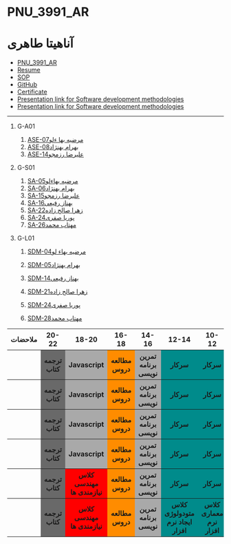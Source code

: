 # PNU_3991_AR
# آناهیتا طاهری
- [PNU_3991_AR](https://github.com/Taheri6760/PNU_3991_AR)
- [Resume](https://Taheri6760.github.io/resume/) 
- [SOP](https://Taheri6760.github.io/SOP/)
- [GitHub](https://github.com/Taheri6760)
- [Certificate](https://github.com/taheri6760/JS_certificate/blob/main/certificate.jpeg)
- [Presentation link for Software development methodologies](https://drive.google.com/file/d/1daqyU-ODmUaHQWtp5ydZk6c3KWZ2Ei7_/view?usp=sharing)
- [Presentation link for Software development methodologies](https://drive.google.com/file/d/1qnl7DZNxUxAnIUlth7RpxFFnCYVyfGUO/view?usp=sharing)
-----------------

1. G-A01
   1. [ASE-07مرضیه بها ءلو](https://github.com/AliRazavi-edu/PNU_3991/tree/master/_MSc/AdvancedSoftwareEngineering/1115026_01/07_%D9%85%D8%B1%D8%B6%D9%8A%D9%87%20%D8%A8%D9%87%D8%A7%D9%84%D9%88%D9%87%D9%88%D8%B1%D9%87)
    1. [ASE-08بهرام بهنژاد](https://github.com/AliRazavi-edu/PNU_3991/tree/master/_MSc/AdvancedSoftwareEngineering/1115026_01/08_%D8%A8%D9%87%D8%B1%D8%A7%D9%85%20%D8%A8%D9%87%D9%86%DA%98%D8%A7%D8%AF)    
    1. [ASE-14علیرضا رزمجو](https://github.com/AliRazavi-edu/PNU_3991/tree/master/_MSc/AdvancedSoftwareEngineering/1115026_01/14_%D8%B9%D9%84%D9%8A%D8%B1%D8%B6%D8%A7%20%D8%B1%D8%B2%D9%85%D8%AC%D9%88) 
      
1. G-S01
    1. [SA-05مرضیه بهاءلو](https://github.com/AliRazavi-edu/PNU_3991/tree/master/_MSc/SoftwareArchitecture/1115280_01/05_%D9%85%D8%B1%D8%B6%D9%8A%D9%87%20%D8%A8%D9%87%D8%A7%D9%84%D9%88%D9%87%D9%88%D8%B1%D9%87)
    1. [SA-06بهرام بهنژاد](https://github.com/AliRazavi-edu/PNU_3991/tree/master/_MSc/SoftwareArchitecture/1115280_01/06_%D8%A8%D9%87%D8%B1%D8%A7%D9%85%20%D8%A8%D9%87%D9%86%DA%98%D8%A7%D8%AF)
    1. [SA-15علیرضا رزمجو](https://github.com/AliRazavi-edu/PNU_3991/tree/master/_MSc/SoftwareArchitecture/1115280_01/15_%D8%B9%D9%84%D9%8A%D8%B1%D8%B6%D8%A7%20%D8%B1%D8%B2%D9%85%D8%AC%D9%88) 
    1. [SA-16بهناز رفیعی](https://github.com/AliRazavi-edu/PNU_3991/tree/master/_MSc/SoftwareArchitecture/1115280_01/16_%D8%A8%D9%87%D9%86%D8%A7%D8%B2%20%D8%B1%D9%81%D9%8A%D8%B9%D9%8A) 
    1. [SA-22زهرا صالح زاده](https://github.com/AliRazavi-edu/PNU_3991/tree/master/_MSc/SoftwareArchitecture/1115280_01/22_%D8%B2%D9%87%D8%B1%D8%A7%20%D8%B5%D8%A7%D9%84%D8%AD%20%D8%B2%D8%A7%D8%AF%D9%87) 
    1. [SA-24پوریا صفری](https://github.com/AliRazavi-edu/PNU_3991/tree/master/_MSc/SoftwareArchitecture/1115280_01/24_%D9%BE%D9%88%D8%B1%D9%8A%D8%A7%20%D8%B5%D9%81%D8%B1%D9%8A)
    1. [SA-26مهتاب محمد](https://github.com/AliRazavi-edu/PNU_3991/tree/master/_MSc/SoftwareArchitecture/1115280_01/26_%D9%85%D9%87%D8%AA%D8%A7%D8%A8%20%D9%85%D8%AD%D9%85%D8%AF)
1. G-L01
    1. [SDM-04مرضیه بهاء لو](https://github.com/AliRazavi-edu/PNU_3991/tree/master/_MSc/SoftwareDevelopmentMethodologies/1115282_01/04_%D9%85%D8%B1%D8%B6%D9%8A%D9%87%20%D8%A8%D9%87%D8%A7%D9%84%D9%88%D9%87%D9%88%D8%B1%D9%87) 
    1. [SDM-05بهرام بهنژاد](https://github.com/AliRazavi-edu/PNU_3991/tree/master/_MSc/SoftwareDevelopmentMethodologies/1115282_01/05_%D8%A8%D9%87%D8%B1%D8%A7%D9%85%20%D8%A8%D9%87%D9%86%DA%98%D8%A7%D8%AF)
    1. [SDM-14بهناز رفیعی](https://github.com/AliRazavi-edu/PNU_3991/tree/master/_MSc/SoftwareDevelopmentMethodologies/1115282_01/14_%D8%A8%D9%87%D9%86%D8%A7%D8%B2%20%D8%B1%D9%81%D9%8A%D8%B9%D9%8A) 
     
    1. [SDM-21زهرا صالح زاده](https://github.com/AliRazavi-edu/PNU_3991/tree/master/_MSc/SoftwareDevelopmentMethodologies/1115282_01/21_%D8%B2%D9%87%D8%B1%D8%A7%20%D8%B5%D8%A7%D9%84%D8%AD%20%D8%B2%D8%A7%D8%AF%D9%87)
    1. [SDM-24پوریا صفری](https://github.com/AliRazavi-edu/PNU_3991/tree/master/_MSc/SoftwareDevelopmentMethodologies/1115282_01/24_%D9%BE%D9%88%D8%B1%D9%8A%D8%A7%20%D8%B5%D9%81%D8%B1%D9%8A)
    1. [SDM-28مهتاب محمد](https://github.com/AliRazavi-edu/PNU_3991/tree/master/_MSc/SoftwareDevelopmentMethodologies/1115282_01/28_%D9%85%D9%87%D8%AA%D8%A7%D8%A8%20%D9%85%D8%AD%D9%85%D8%AF)  
   
<table style="width:100%" >
            <tr>
             <th >ملاحضات</th>
             <th >20-22</th>
             <th >18-20</th>
              <th >16-18</th>
              <th >14-16</th>
              <th >12-14</th>
              <th>10-12</th>
              <th>8-10</th>
              <th>روز</th>
            </tr>
            <tr>
              <th></th>
              <th style="background-color: dimgrey;">ترجمه کتاب</th>
              <th style="background-color: darkgray;">Javascript</th>
              <th style="background-color: darkorange;">مطالعه دروس</th>
              <th style="background-color: darkgray;">تمرین برنامه نویسی</th>
              <th style="background-color: darkcyan;">سرکار</th>
              <th style="background-color: darkcyan;">سرکار</th>
              <th style="background-color: darkcyan;">سرکار</th>
              <th>شنبه</th>
            </tr>
             <tr>
                <th></th>
                <th style="background-color: dimgrey;">ترجمه کتاب</th>
                <th style="background-color: darkgray;">Javascript</th>
                <th style="background-color: darkorange;">مطالعه دروس</th>
                <th style="background-color: darkgray;">تمرین برنامه نویسی</th>
                <th style="background-color: darkcyan;">سرکار</th>
                <th style="background-color: darkcyan;">سرکار</th>
                <th style="background-color: darkcyan;">سرکار</th>
              <th>یک شنبه</th>
            </tr>
             <tr>
               <th></th>
                <th style="background-color: dimgrey;">ترجمه کتاب</th>
                <th style="background-color: darkgray;">Javascript</th>
                <th style="background-color: darkorange;">مطالعه دروس</th>
                <th style="background-color: darkgray;">تمرین برنامه نویسی</th>
                <th style="background-color: darkcyan;">سرکار</th>
                <th style="background-color: darkcyan;">سرکار</th>
                <th style="background-color: darkcyan;">سرکار</th>
              <th>دوشنبه</th>
            </tr>
             <tr>
                 <th></th>
                <th style="background-color: dimgrey;">ترجمه کتاب</th>
                <th style="background-color: darkgray;">Javascript</th>
                <th style="background-color: darkorange;">مطالعه دروس</th>
                <th style="background-color: darkgray;">تمرین برنامه نویسی</th>
                <th style="background-color: darkcyan;">سرکار</th>
                <th style="background-color: darkcyan;">سرکار</th>
                <th style="background-color: darkcyan;">سرکار</th>
              <th>سه شنبه</th>
            </tr>
             <tr>
                <th></th>
                <th style="background-color: dimgrey;">ترجمه کتاب</th>
                <th style="background-color:red;">کلاس مهندسی نیازمندی ها</th>
                <th style="background-color: darkorange;">مطالعه دروس</th>
                <th style="background-color: darkgray;">تمرین برنامه نویسی</th>
                <th style="background-color: darkcyan;">سرکار</th>
                <th style="background-color: darkcyan;">سرکار</th>
                <th style="background-color: darkcyan;">سرکار</th>
              <th>چهارشنبه</th>
            </tr>
             <tr>
                <th></th>
                <th style="background-color: dimgrey;">ترجمه کتاب</th>
                <th style="background-color:red;">کلاس مهندسی نیازمندی ها</th>
                <th style="background-color: darkorange;">مطالعه دروس</th>
                <th style="background-color: darkgray;">تمرین برنامه نویسی</th>
                <th style="background-color: darkcyan;">کلاس متودولوژی ایجاد نرم افزار</th>
                <th style="background-color: darkcyan;">کلاس معماری نرم افزار</th>
                <th style="background-color: darkcyan;">کلاس مهندسی نرم افزار</th>
              <th>پنج شنبه</th>
            </tr>
          </table> 
